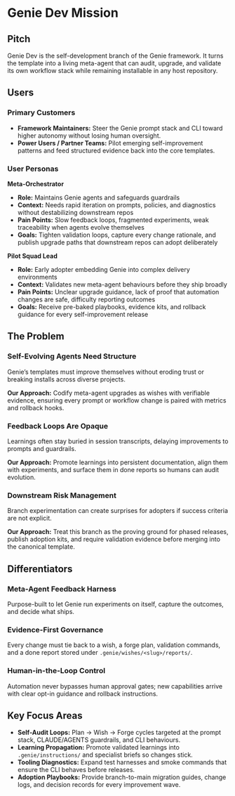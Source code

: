 # Genie Dev Mission

## Pitch

Genie Dev is the self-development branch of the Genie framework. It turns the template into a living meta-agent that can audit, upgrade, and validate its own workflow stack while remaining installable in any host repository.

## Users

### Primary Customers

- **Framework Maintainers:** Steer the Genie prompt stack and CLI toward higher autonomy without losing human oversight.
- **Power Users / Partner Teams:** Pilot emerging self-improvement patterns and feed structured evidence back into the core templates.

### User Personas

**Meta-Orchestrator**
- **Role:** Maintains Genie agents and safeguards guardrails
- **Context:** Needs rapid iteration on prompts, policies, and diagnostics without destabilizing downstream repos
- **Pain Points:** Slow feedback loops, fragmented experiments, weak traceability when agents evolve themselves
- **Goals:** Tighten validation loops, capture every change rationale, and publish upgrade paths that downstream repos can adopt deliberately

**Pilot Squad Lead**
- **Role:** Early adopter embedding Genie into complex delivery environments
- **Context:** Validates new meta-agent behaviours before they ship broadly
- **Pain Points:** Unclear upgrade guidance, lack of proof that automation changes are safe, difficulty reporting outcomes
- **Goals:** Receive pre-baked playbooks, evidence kits, and rollback guidance for every self-improvement release

## The Problem

### Self-Evolving Agents Need Structure
Genie’s templates must improve themselves without eroding trust or breaking installs across diverse projects.

**Our Approach:** Codify meta-agent upgrades as wishes with verifiable evidence, ensuring every prompt or workflow change is paired with metrics and rollback hooks.

### Feedback Loops Are Opaque
Learnings often stay buried in session transcripts, delaying improvements to prompts and guardrails.

**Our Approach:** Promote learnings into persistent documentation, align them with experiments, and surface them in done reports so humans can audit evolution.

### Downstream Risk Management
Branch experimentation can create surprises for adopters if success criteria are not explicit.

**Our Approach:** Treat this branch as the proving ground for phased releases, publish adoption kits, and require validation evidence before merging into the canonical template.

## Differentiators

### Meta-Agent Feedback Harness
Purpose-built to let Genie run experiments on itself, capture the outcomes, and decide what ships.

### Evidence-First Governance
Every change must tie back to a wish, a forge plan, validation commands, and a done report stored under `.genie/wishes/<slug>/reports/`.

### Human-in-the-Loop Control
Automation never bypasses human approval gates; new capabilities arrive with clear opt-in guidance and rollback instructions.

## Key Focus Areas

- **Self-Audit Loops:** Plan → Wish → Forge cycles targeted at the prompt stack, CLAUDE/AGENTS guardrails, and CLI behaviours.
- **Learning Propagation:** Promote validated learnings into `.genie/instructions/` and specialist briefs so changes stick.
- **Tooling Diagnostics:** Expand test harnesses and smoke commands that ensure the CLI behaves before releases.
- **Adoption Playbooks:** Provide branch-to-main migration guides, change logs, and decision records for every improvement wave.
